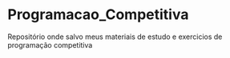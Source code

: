 # Programacao_Competitiva
Repositório onde salvo meus materiais de estudo e exercicios de programação competitiva
